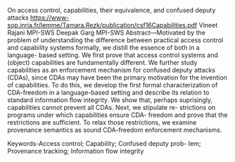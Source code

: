 On access control, capabilities, their equivalence, and confused deputy attacks
https://www-sop.inria.fr/lemme/Tamara.Rezk/publication/csf16Capabilities.pdf
Vineet Rajani
MPI-SWS
Deepak Garg
MPI-SWS
Abstract—Motivated by the problem of understanding the
difference between practical access control and capability
systems formally, we distill the essence of both in a language-
based setting. We first prove that access control systems and
(object) capabilities are fundamentally different. We further
study capabilities as an enforcement mechanism for confused
deputy attacks (CDAs), since CDAs may have been the primary
motivation for the invention of capabilities. To do this, we
develop the first formal characterization of CDA-freedom in
a language-based setting and describe its relation to standard
information flow integrity. We show that, perhaps suprisingly,
capabilities cannot prevent all CDAs. Next, we stipulate re-
strictions on programs under which capabilities ensure CDA-
freedom and prove that the restrictions are sufficient. To relax
those restrictions, we examine provenance semantics as sound
CDA-freedom enforcement mechanisms.

Keywords-Access control; Capability; Confused deputy prob-
lem; Provenance tracking; Information flow integrity
